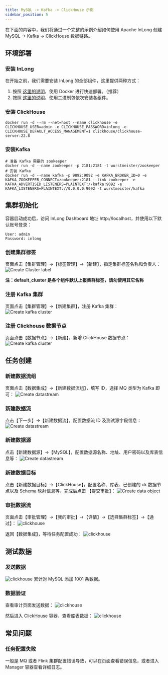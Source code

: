 ```yaml
---
title: MySQL -> Kafka -> ClickHouse 示例
sidebar_position: 5
---
```


在下面的内容中，我们将通过一个完整的示例介绍如何使用 Apache InLong 创建 MySQL -> Kafka -> ClickHouse 数据链路。

## 环境部署
### 安装 InLong
在开始之前，我们需要安装 InLong 的全部组件，这里提供两种方式：
1. 按照 [这里的说明](deployment/docker.md)，使用 Docker 进行快速部署。（推荐）
2. 按照 [这里的说明](deployment/bare_metal.md)，使用二进制包依次安装各组件。

### 安装 ClickHouse
```shell
docker run -d --rm --net=host --name clickhouse -e CLICKHOUSE_USER=admin -e CLICKHOUSE_PASSWORD=inlong -e CLICKHOUSE_DEFAULT_ACCESS_MANAGEMENT=1 clickhouse/clickhouse-server:22.8
```

### 安装Kafka
```shell
# 准备 Kafka 需要的 zookeeper
docker run -d --name zookeeper -p 2181:2181 -t wurstmeister/zookeeper
# 安装 Kafka 
docker run -d --name kafka -p 9092:9092 -e KAFKA_BROKER_ID=0 -e KAFKA_ZOOKEEPER_CONNECT=zookeeper:2181 --link zookeeper -e KAFKA_ADVERTISED_LISTENERS=PLAINTEXT://kafka:9092 -e KAFKA_LISTENERS=PLAINTEXT://0.0.0.0:9092 -t wurstmeister/kafka
```

## 集群初始化
容器启动成功后，访问 InLong Dashboard 地址 http://localhost，并使用以下默认账号登录：
```
User: admin
Password: inlong
```

### 创建集群标签
页面点击【集群管理】->【标签管理】->【新建】，指定集群标签名称和负责人：
![Create Cluster label](img/mysql_clickhouse/create_cluster_label.png)

**注：default_cluster 是各个组件默认上报集群标签，请勿使用其它名称**

### 注册 Kafka 集群
页面点击【集群管理】->【新建集群】，注册 Kafka 集群：
![Create kafka cluster](img/mysql_clickhouse/kafka_cluster.png)

### 注册 Clickhouse 数据节点
页面点击【数据节点】->【新建】，新增 ClickHouse 数据节点：
![Create kafka cluster](img/mysql_clickhouse/datanode.png)

## 任务创建
### 新建数据流组
页面点击【数据集成】->【新建数据流组】，填写 ID，选择 MQ 类型为 Kafka 即可：
![Create datastream](img/mysql_clickhouse/create_ingestion.png)

### 新建数据流
点击【下一步】->【新建数据流】，配置数据流 ID 及测试源字段信息：
![Create datastream](img/mysql_clickhouse/data_stream_config.png)

### 新建数据源
点击【新建数据源】->【MySQL】，配置数据源名称、地址、用户密码以及库表信息等：
![Create datastream](img/mysql_clickhouse/create_data_source.png)

### 新建数据目标
点击【新建数据目标】->【ClickHouse】，配置名称、库表、已创建的 ck 数据节点以及 Schema 映射信息等，完成后点击 【提交审批】：
![Create data object](img/mysql_clickhouse/create_sink.png)

### 审批数据流
页面点击【审批管理】->【我的审批】->【详情】->【选择集群标签】->【通过】：
![clickhouse](img/mysql_clickhouse/approval.png)

返回【数据集成】，等待任务配置成功：
![clickhouse](img/mysql_clickhouse/result.png)

## 测试数据
### 发送数据
![clickhouse](img/mysql_clickhouse/send_data.png)
累计对 MySQL 添加 1001 条数据。

### 数据验证
查看审计页面发送数据：
![clickhouse](img/mysql_clickhouse/data_page.png)

然后进入 ClickHouse 容器，查看库表数据：
![clickhouse](img/mysql_clickhouse/data_table.png)

## 常见问题
### 任务配置失败
一般是 MQ 或者 Flink 集群配置错误导致，可以在页面查看错误信息，或者进入 Manager 容器查看详细日志。